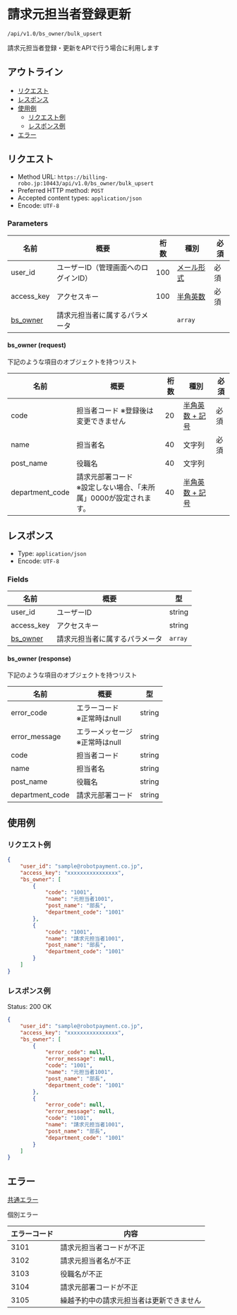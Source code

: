 # 請求元担当者登録更新

`/api/v1.0/bs_owner/bulk_upsert`

請求元担当者登録・更新をAPIで行う場合に利用します

## アウトライン

- [リクエスト](#リクエスト)
- [レスポンス](#レスポンス)
- [使用例](#使用例)
  - [リクエスト例](#リクエスト例)
  - [レスポンス例](#レスポンス例)
- [エラー](#エラー)

## リクエスト
- Method URL: `https://billing-robo.jp:10443/api/v1.0/bs_owner/bulk_upsert`
- Preferred HTTP method: `POST`
- Accepted content types: `application/json`
- Encode: `UTF-8`

### Parameters

| 名前                         | 概要                                 | 桁数 | 種別                              | 必須 |
| ---------------------------- | ------------------------------------ | ---- | --------------------------------- | ---- |
| user_id                      | ユーザーID（管理画面へのログインID） | 100  | [メール形式](/README.md#種別) | 必須 |
| access_key                   | アクセスキー                         | 100  | [半角英数](/README.md#種別)   | 必須 |
| [bs_owner](#bsowner-request) | 請求元担当者に属するパラメータ       |      | `array`                 |      |

#### bs_owner (request)

下記のような項目のオブジェクトを持つリスト

| 名前            | 概要                                                                  | 桁数 | 種別                                   | 必須 |
| --------------- | --------------------------------------------------------------------- | ---- | -------------------------------------- | ---- |
| code            | 担当者コード  ※登録後は変更できません                                 | 20   | [半角英数 + 記号](/README.md#種別) | 必須 |
| name            | 担当者名                                                              | 40   | 文字列                                 | 必須 |
| post_name       | 役職名                                                                | 40   | 文字列                                 |      |
| department_code | 請求元部署コード <br> ※設定しない場合、「未所属」0000が設定されます。 | 40   | [半角英数 + 記号](/README.md#種別) |      |


## レスポンス

- Type: `application/json`
- Encode: `UTF-8`

### Fields

| 名前                          | 概要                           | 型                |
| ----------------------------- | ------------------------------ | ----------------- |
| user_id                       | ユーザーID                     | string            |
| access_key                    | アクセスキー                   | string            |
| [bs_owner](#bsowner-response) | 請求元担当者に属するパラメータ | `array` |

#### bs_owner (response)

下記のような項目のオブジェクトを持つリスト

| 名前            | 概要                                | 型     |
| --------------- | ----------------------------------- | ------ |
| error_code      | エラーコード <br> ※正常時はnull     | string |
| error_message   | エラーメッセージ <br> ※正常時はnull | string |
| code            | 担当者コード                        | string |
| name            | 担当者名                            | string |
| post_name       | 役職名                              | string |
| department_code | 請求元部署コード                    | string |


## 使用例

### リクエスト例

```json
{
    "user_id": "sample@robotpayment.co.jp",
    "access_key": "xxxxxxxxxxxxxxxx",
    "bs_owner": [
        {
            "code": "1001",
            "name": "元担当者1001",
            "post_name": "部長",
            "department_code": "1001"
        },
        {
            "code": "1001",
            "name": "請求元担当者1001",
            "post_name": "部長",
            "department_code": "1001"
        }
    ]
}
```

### レスポンス例

Status: 200 OK

```json
{
    "user_id": "sample@robotpayment.co.jp",
    "access_key": "xxxxxxxxxxxxxxxx",
    "bs_owner": [
        {
            "error_code": null,
            "error_message": null,
            "code": "1001",
            "name": "元担当者1001",
            "post_name": "部長",
            "department_code": "1001"
        },
        {
            "error_code": null,
            "error_message": null,
            "code": "1001",
            "name": "請求元担当者1001",
            "post_name": "部長",
            "department_code": "1001"
        }
    ]
}
```

## エラー

[共通エラー](/README.md#共通エラー)

個別エラー

| エラーコード | 内容                                     |
| ------------ | ---------------------------------------- |
| 3101         | 請求元担当者コードが不正                 |
| 3102         | 請求元担当者名が不正                     |
| 3103         | 役職名が不正                             |
| 3104         | 請求元部署コードが不正                   |
| 3105         | 繰越予約中の請求元担当者は更新できません |
